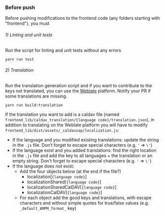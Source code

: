 ### Before push

Before pushing modifications to the frontend code (any folders starting with "frontend"), you must

###### 1) Linting and unit tests
Run the script for linting and unit tests without any errors

    yarn run test

###### 2) Translation
Run the translation generation script and if you want to contribute to the keys not translated, you can use the [Weblate](https://hosted.weblate.org/projects/tracim/) platform. Notify your PR if some translations are missing.

    yarn run build:translation

If the translation you want to add is a caldav file (named `frontend_lib/caldav_translation/{language code}/translation.json`), in addition to translating on the Weblate platform you will have to modify `frontend_lib/dist/assets/_caldavzap/localization.js`:

  - If the language and you modified existing translations: update the string in the `.js` file. Don't forget to escape special characters (e.g. `'` => `\'`)
  - If the language exist and you added translations: find the right location in the `.js` file and add the key to all languages + the translation or an empty string. Don't forget to escape special characters (e.g. `'` => `\'`)
  - If the language does not exist:
    - Add the four objects below (at the end if the file?)
      - localization[`{language code}`]
      - localizationShared[`{language code}`]
      - localizationSharedCalDAV[`{language code}`]
      - localizationCalDAV[`{language code}`]
    - For each object add the good keys and translations, with escape characters and without simple quotes for true/false values (e.g. `_default_AMPM_format_` key)
